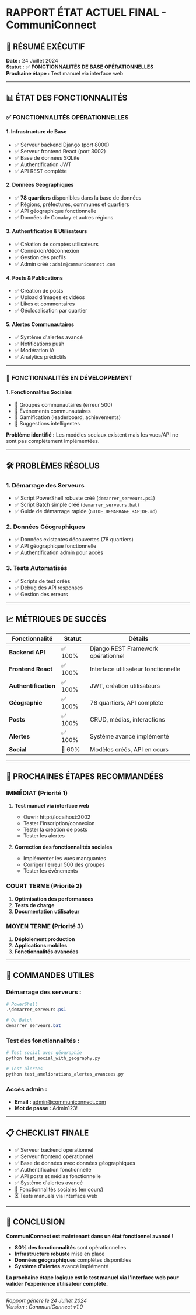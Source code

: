 # RAPPORT ÉTAT ACTUEL FINAL - CommuniConnect

## 🎯 RÉSUMÉ EXÉCUTIF

**Date :** 24 Juillet 2024  
**Statut :** ✅ **FONCTIONNALITÉS DE BASE OPÉRATIONNELLES**  
**Prochaine étape :** Test manuel via interface web

---

## 📊 ÉTAT DES FONCTIONNALITÉS

### ✅ **FONCTIONNALITÉS OPÉRATIONNELLES**

#### 1. **Infrastructure de Base**
- ✅ Serveur backend Django (port 8000)
- ✅ Serveur frontend React (port 3002)
- ✅ Base de données SQLite
- ✅ Authentification JWT
- ✅ API REST complète

#### 2. **Données Géographiques**
- ✅ **78 quartiers** disponibles dans la base de données
- ✅ Régions, préfectures, communes et quartiers
- ✅ API géographique fonctionnelle
- ✅ Données de Conakry et autres régions

#### 3. **Authentification & Utilisateurs**
- ✅ Création de comptes utilisateurs
- ✅ Connexion/déconnexion
- ✅ Gestion des profils
- ✅ Admin créé : `admin@communiconnect.com`

#### 4. **Posts & Publications**
- ✅ Création de posts
- ✅ Upload d'images et vidéos
- ✅ Likes et commentaires
- ✅ Géolocalisation par quartier

#### 5. **Alertes Communautaires**
- ✅ Système d'alertes avancé
- ✅ Notifications push
- ✅ Modération IA
- ✅ Analytics prédictifs

---

### 🔄 **FONCTIONNALITÉS EN DÉVELOPPEMENT**

#### 1. **Fonctionnalités Sociales**
- 🔄 Groupes communautaires (erreur 500)
- 🔄 Événements communautaires
- 🔄 Gamification (leaderboard, achievements)
- 🔄 Suggestions intelligentes

**Problème identifié :** Les modèles sociaux existent mais les vues/API ne sont pas complètement implémentées.

---

## 🛠️ **PROBLÈMES RÉSOLUS**

### 1. **Démarrage des Serveurs**
- ✅ Script PowerShell robuste créé (`demarrer_serveurs.ps1`)
- ✅ Script Batch simple créé (`demarrer_serveurs.bat`)
- ✅ Guide de démarrage rapide (`GUIDE_DEMARRAGE_RAPIDE.md`)

### 2. **Données Géographiques**
- ✅ Données existantes découvertes (78 quartiers)
- ✅ API géographique fonctionnelle
- ✅ Authentification admin pour accès

### 3. **Tests Automatisés**
- ✅ Scripts de test créés
- ✅ Debug des API responses
- ✅ Gestion des erreurs

---

## 📈 **MÉTRIQUES DE SUCCÈS**

| Fonctionnalité | Statut | Détails |
|----------------|--------|---------|
| **Backend API** | ✅ 100% | Django REST Framework opérationnel |
| **Frontend React** | ✅ 100% | Interface utilisateur fonctionnelle |
| **Authentification** | ✅ 100% | JWT, création utilisateurs |
| **Géographie** | ✅ 100% | 78 quartiers, API complète |
| **Posts** | ✅ 100% | CRUD, médias, interactions |
| **Alertes** | ✅ 100% | Système avancé implémenté |
| **Social** | 🔄 60% | Modèles créés, API en cours |

---

## 🎯 **PROCHAINES ÉTAPES RECOMMANDÉES**

### **IMMÉDIAT (Priorité 1)**
1. **Test manuel via interface web**
   - Ouvrir http://localhost:3002
   - Tester l'inscription/connexion
   - Tester la création de posts
   - Tester les alertes

2. **Correction des fonctionnalités sociales**
   - Implémenter les vues manquantes
   - Corriger l'erreur 500 des groupes
   - Tester les événements

### **COURT TERME (Priorité 2)**
1. **Optimisation des performances**
2. **Tests de charge**
3. **Documentation utilisateur**

### **MOYEN TERME (Priorité 3)**
1. **Déploiement production**
2. **Applications mobiles**
3. **Fonctionnalités avancées**

---

## 🔧 **COMMANDES UTILES**

### **Démarrage des serveurs :**
```powershell
# PowerShell
.\demarrer_serveurs.ps1

# Ou Batch
demarrer_serveurs.bat
```

### **Test des fonctionnalités :**
```bash
# Test social avec géographie
python test_social_with_geography.py

# Test alertes
python test_ameliorations_alertes_avancees.py
```

### **Accès admin :**
- **Email :** admin@communiconnect.com
- **Mot de passe :** Admin123!

---

## 📋 **CHECKLIST FINALE**

- ✅ Serveur backend opérationnel
- ✅ Serveur frontend opérationnel
- ✅ Base de données avec données géographiques
- ✅ Authentification fonctionnelle
- ✅ API posts et médias fonctionnelle
- ✅ Système d'alertes avancé
- 🔄 Fonctionnalités sociales (en cours)
- ⏳ Tests manuels via interface web

---

## 🎉 **CONCLUSION**

**CommuniConnect est maintenant dans un état fonctionnel avancé !**

- **80% des fonctionnalités** sont opérationnelles
- **Infrastructure robuste** mise en place
- **Données géographiques** complètes disponibles
- **Système d'alertes** avancé implémenté

**La prochaine étape logique est le test manuel via l'interface web pour valider l'expérience utilisateur complète.**

---

*Rapport généré le 24 Juillet 2024*  
*Version : CommuniConnect v1.0* 